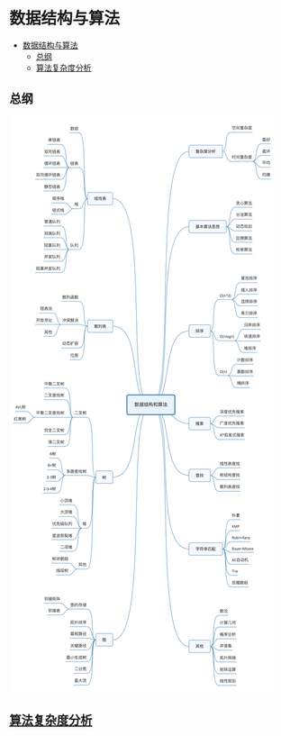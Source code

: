 # 数据结构与算法

- [数据结构与算法](#数据结构与算法)
  - [总纲](#总纲)
  - [算法复杂度分析](#算法复杂度分析)

## 总纲

![数据结构与算法](https://github.com/gongluck/images/blob/main/数据结构与算法/数据结构与算法.png)

## [算法复杂度分析](./算法复杂度分析.md)